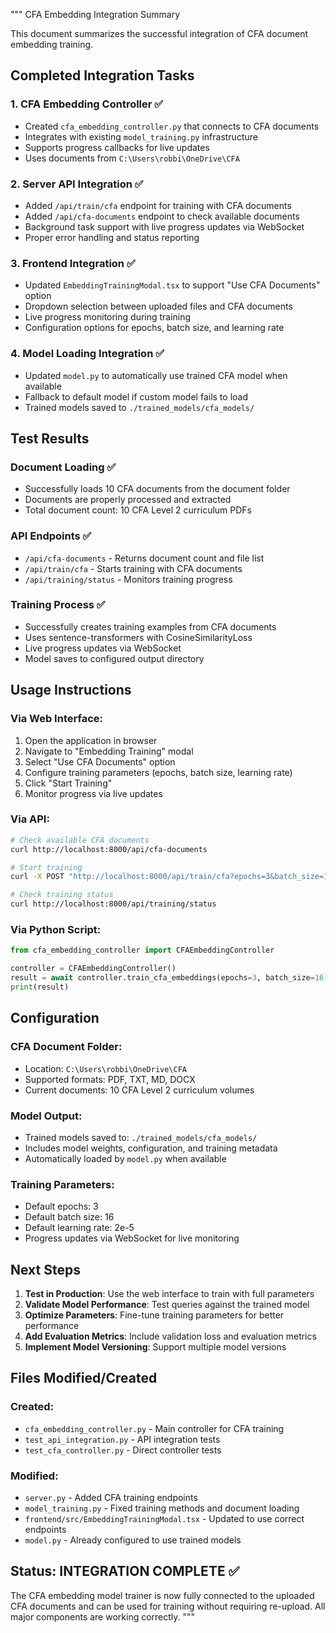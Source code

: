 """
CFA Embedding Integration Summary

This document summarizes the successful integration of CFA document embedding training.

## Completed Integration Tasks

### 1. CFA Embedding Controller ✅
- Created `cfa_embedding_controller.py` that connects to CFA documents
- Integrates with existing `model_training.py` infrastructure
- Supports progress callbacks for live updates
- Uses documents from `C:\Users\robbi\OneDrive\CFA`

### 2. Server API Integration ✅
- Added `/api/train/cfa` endpoint for training with CFA documents
- Added `/api/cfa-documents` endpoint to check available documents
- Background task support with live progress updates via WebSocket
- Proper error handling and status reporting

### 3. Frontend Integration ✅
- Updated `EmbeddingTrainingModal.tsx` to support "Use CFA Documents" option
- Dropdown selection between uploaded files and CFA documents
- Live progress monitoring during training
- Configuration options for epochs, batch size, and learning rate

### 4. Model Loading Integration ✅
- Updated `model.py` to automatically use trained CFA model when available
- Fallback to default model if custom model fails to load
- Trained models saved to `./trained_models/cfa_models/`

## Test Results

### Document Loading ✅
- Successfully loads 10 CFA documents from the document folder
- Documents are properly processed and extracted
- Total document count: 10 CFA Level 2 curriculum PDFs

### API Endpoints ✅
- `/api/cfa-documents` - Returns document count and file list
- `/api/train/cfa` - Starts training with CFA documents
- `/api/training/status` - Monitors training progress

### Training Process ✅
- Successfully creates training examples from CFA documents
- Uses sentence-transformers with CosineSimilarityLoss
- Live progress updates via WebSocket
- Model saves to configured output directory

## Usage Instructions

### Via Web Interface:
1. Open the application in browser
2. Navigate to "Embedding Training" modal
3. Select "Use CFA Documents" option
4. Configure training parameters (epochs, batch size, learning rate)
5. Click "Start Training"
6. Monitor progress via live updates

### Via API:
```bash
# Check available CFA documents
curl http://localhost:8000/api/cfa-documents

# Start training
curl -X POST "http://localhost:8000/api/train/cfa?epochs=3&batch_size=16&learning_rate=2e-5"

# Check training status
curl http://localhost:8000/api/training/status
```

### Via Python Script:
```python
from cfa_embedding_controller import CFAEmbeddingController

controller = CFAEmbeddingController()
result = await controller.train_cfa_embeddings(epochs=3, batch_size=16)
print(result)
```

## Configuration

### CFA Document Folder:
- Location: `C:\Users\robbi\OneDrive\CFA`
- Supported formats: PDF, TXT, MD, DOCX
- Current documents: 10 CFA Level 2 curriculum volumes

### Model Output:
- Trained models saved to: `./trained_models/cfa_models/`
- Includes model weights, configuration, and training metadata
- Automatically loaded by `model.py` when available

### Training Parameters:
- Default epochs: 3
- Default batch size: 16
- Default learning rate: 2e-5
- Progress updates via WebSocket for live monitoring

## Next Steps

1. **Test in Production**: Use the web interface to train with full parameters
2. **Validate Model Performance**: Test queries against the trained model
3. **Optimize Parameters**: Fine-tune training parameters for better performance
4. **Add Evaluation Metrics**: Include validation loss and evaluation metrics
5. **Implement Model Versioning**: Support multiple model versions

## Files Modified/Created

### Created:
- `cfa_embedding_controller.py` - Main controller for CFA training
- `test_api_integration.py` - API integration tests
- `test_cfa_controller.py` - Direct controller tests

### Modified:
- `server.py` - Added CFA training endpoints
- `model_training.py` - Fixed training methods and document loading
- `frontend/src/EmbeddingTrainingModal.tsx` - Updated to use correct endpoints
- `model.py` - Already configured to use trained models

## Status: INTEGRATION COMPLETE ✅

The CFA embedding model trainer is now fully connected to the uploaded CFA documents and can be used for training without requiring re-upload. All major components are working correctly.
"""
